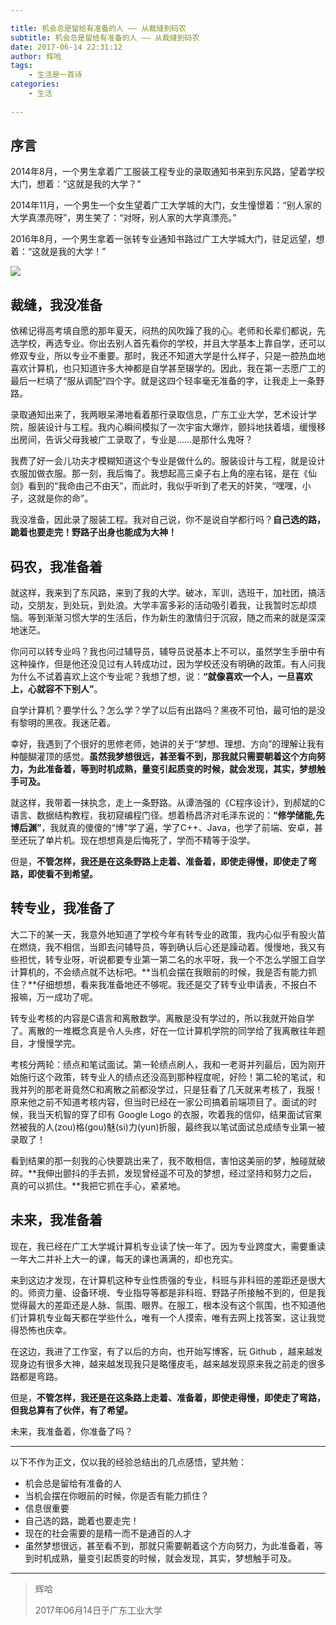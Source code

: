 ```yaml
---

title: 机会总是留给有准备的人 —— 从裁缝到码农
subtitle: 机会总是留给有准备的人 —— 从裁缝到码农
date: 2017-06-14 22:31:12
author: 辉哈
tags:
	- 生活是一首诗
categories: 
	- 生活
	
---
```


## 序言

2014年8月，一个男生拿着广工服装工程专业的录取通知书来到东风路，望着学校大门，想着：“这就是我的大学？”

2014年11月，一个男生一个女生望着广工大学城的大门，女生憧憬着：“别人家的大学真漂亮呀”，男生笑了：“对呀，别人家的大学真漂亮。”

2016年8月，一个男生拿着一张转专业通知书路过广工大学城大门，驻足远望，想着：“这就是我的大学！”

<!-- more -->

![](http://huihut-img.oss-cn-shenzhen.aliyuncs.com/GDUT.jpeg)

## 裁缝，我没准备

依稀记得高考填自愿的那年夏天，闷热的风吹躁了我的心。老师和长辈们都说，先选学校，再选专业。你出去别人首先看你的学校，并且大学基本上靠自学，还可以修双专业，所以专业不重要。那时，我还不知道大学是什么样子，只是一腔热血地喜欢计算机，也只知道许多大神都是自学甚至辍学的。因此，我在第一志愿广工的最后一栏填了“服从调配”四个字。就是这四个轻率毫无准备的字，让我走上一条野路。

录取通知出来了，我两眼呆滞地看着那行录取信息，广东工业大学，艺术设计学院，服装设计与工程。我内心瞬间模拟了一次宇宙大爆炸，颤抖地扶着墙，缓慢移出房间，告诉父母我被广工录取了，专业是……是那什么鬼呀？

我费了好一会儿功夫才模糊知道这个专业是做什么的。服装设计与工程，就是设计衣服加做衣服。那一刻，我后悔了。我想起高三桌子右上角的座右铭，是在《仙剑》看到的“我命由己不由天”，而此时，我似乎听到了老天的奸笑，“嘿嘿，小子，这就是你的命”。

我没准备，因此录了服装工程。我对自己说，你不是说自学都行吗？**自己选的路，跪着也要走完！野路子出身也能成为大神！**

## 码农，我准备着

就这样，我来到了东风路，来到了我的大学。破冰，军训，选班干，加社团，搞活动，交朋友，到处玩，到处浪。大学丰富多彩的活动吸引着我，让我暂时忘却烦恼。等到渐渐习惯大学的生活后，作为新生的激情归于沉寂，随之而来的就是深深地迷茫。

你问可以转专业吗？我也问过辅导员，辅导员说基本上不可以，虽然学生手册中有这种操作，但是他还没见过有人转成功过，因为学校还没有明确的政策。有人问我为什么不试着喜欢上这个专业呢？我想了想，说：**“就像喜欢一个人，一旦喜欢上，心就容不下别人”**。

自学计算机？要学什么？怎么学？学了以后有出路吗？黑夜不可怕，最可怕的是没有黎明的黑夜。我迷茫着。

幸好，我遇到了个很好的思修老师，她讲的关于“梦想、理想、方向”的理解让我有种醍醐灌顶的感觉。**虽然我梦想很远，甚至看不到，那我就只需要朝着这个方向努力，为此准备着，等到时机成熟，量变引起质变的时候，就会发现，其实，梦想触手可及。**

就这样，我带着一抹执念，走上一条野路。从谭浩强的《C程序设计》，到郝斌的C语言、数据结构教程，我初窥编程门径。想着杨昌济对毛泽东说的：**“修学储能,先博后渊”**，我就真的傻傻的“博”学了遍，学了C++、Java，也学了前端、安卓，甚至还玩了单片机。现在想想真是后悔死了，学而不精等于没学。

但是，**不管怎样，我还是在这条野路上走着、准备着，即使走得慢，即使走了弯路，即使看不到希望。**

##  转专业，我准备了

大二下的某一天，我意外地知道了学校今年有转专业的政策，我内心似乎有股火苗在燃烧，我不相信，当即去问辅导员，等到确认后心还是躁动着。慢慢地，我又有些担忧，转专业呀，听说都要专业第一第二名的水平呀，我一个不怎么学服工自学计算机的，不会绩点就不达标吧。**当机会摆在我眼前的时候，我是否有能力抓住？**仔细想想，看来我准备地还不够呢。我还是交了转专业申请表，不报白不报嘛，万一成功了呢。

转专业考核的内容是C语言和离散数学。离散是没有学过的，所以我就开始自学了。离散的一堆概念真是令人头疼，好在一位计算机学院的同学给了我离散往年题目，才慢慢学完。

考核分两轮：绩点和笔试面试。第一轮绩点刷人，我和一老哥并列最后，因为刚开始施行这个政策，转专业人的绩点还没高到那种程度呢，好险！第二轮的笔试，和我并列的那老哥竟然C和离散之前都没学过，只是狂看了几天就来考核了，我服！原来他之前不知道考核内容，但当时已经在一家公司搞着前端项目了。面试的时候，我当天机智的穿了印有 Google Logo 的衣服，吹着我的信仰，结果面试官果然被我的人(zou)格(gou)魅(si)力(yun)折服，最终我以笔试面试总成绩专业第一被录取了！

看到结果的那一刻我的心快要跳出来了，我不敢相信，害怕这美丽的梦，触碰就破碎。**我伸出颤抖的手去抓，发现曾经遥不可及的梦想，经过坚持和努力之后，真的可以抓住。**我把它抓在手心，紧紧地。

## 未来，我准备着

现在，我已经在广工大学城计算机专业读了快一年了。因为专业跨度大，需要重读一年大二并补上大一的课，每天的课也满满的，却也充实。

来到这边才发现，在计算机这种专业性质强的专业，科班与非科班的差距还是很大的。师资力量、设备环境、专业指导等都是非科班、野路子所接触不到的，但是我觉得最大的差距还是人脉、氛围、眼界。在服工，根本没有这个氛围，也不知道他们计算机专业每天都在学些什么，唯有一个人摸索，唯有去网上找答案，这让我觉得恐怖也庆幸。

在这边，我进了工作室，有了以后的方向，也开始写博客，玩 Github ，越来越发现身边有很多大神，越来越发现我只是略懂皮毛，越来越发现原来我之前走的很多路都是弯路。

但是，**不管怎样，我还是在这条路上走着、准备着，即使走得慢，即使走了弯路，但我总算有了伙伴，有了希望。**

未来，我准备着，你准备了吗？

----

以下不作为正文，仅以我的经验总结出的几点感悟，望共勉：

* 机会总是留给有准备的人
* 当机会摆在你眼前的时候，你是否有能力抓住？
* 信息很重要
* 自己选的路，跪着也要走完！
* 现在的社会需要的是精一而不是通百的人才
* 虽然梦想很远，甚至看不到，那就只需要朝着这个方向努力，为此准备着，等到时机成熟，量变引起质变的时候，就会发现，其实，梦想触手可及。

----

> 辉哈
> 
> 2017年06月14日于广东工业大学
